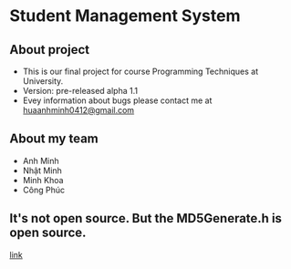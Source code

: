 # Student Management System

## About project
* This is our final project for course Programming Techniques at University.
* Version: pre-released alpha 1.1
* Evey information about bugs please contact me at huaanhminh0412@gmail.com

## About my team
* Anh Minh
* Nhật Minh
* Minh Khoa
* Công Phúc

## It's not open source. But the MD5Generate.h is open source.
[link](https://bobobobo.wordpress.com/2010/10/17/md5-c-implementation/)
